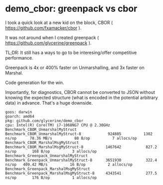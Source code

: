 demo_cbor: greenpack vs cbor
=========

I took a quick look at a new kid on the block, CBOR ( https://github.com/fxamacker/cbor ). 

It was not around when I created greenpack ( https://github.com/glycerine/greenpack ). 

TL;DR: It still has a ways to go to be interesing/offer competitive performance. 

Greenpack is 4x or 400% faster on Unmarshalling, and 3x faster on Marshal.

Code generation for the win.

Importantly, for diagnostics, CBOR cannot be converted to JSON without
knowing the expected structure (what is encoded in the 
potential arbitrary data) in advance. That's a huge downside.

~~~
goos: darwin
goarch: amd64
pkg: github.com/glycerine/demo_cbor
cpu: Intel(R) Core(TM) i7-1068NG7 CPU @ 2.30GHz
Benchmark_CBOR_UnmarshalMyStruct
Benchmark_CBOR_UnmarshalMyStruct-8         	  924885	      1302 ns/op	  78.36 MB/s	      88 B/op	       7 allocs/op
Benchmark_CBOR_MarshalMsgMyStruct
Benchmark_CBOR_MarshalMsgMyStruct-8        	 1467642	       827.2 ns/op	     168 B/op	       3 allocs/op
Benchmark_Greenpack_UnmarshalMyStruct
Benchmark_Greenpack_UnmarshalMyStruct-8    	 3651930	       322.4 ns/op	 409.42 MB/s	      16 B/op	       2 allocs/op
Benchmark_Greenpack_MarshalMsgMyStruct
Benchmark_Greenpack_MarshalMsgMyStruct-8   	 4343541	       277.5 ns/op	     176 B/op	       1 allocs/op
~~~


